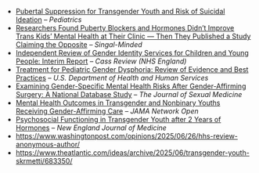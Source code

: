 * [Pubertal Suppression for Transgender Youth and Risk of Suicidal Ideation](https://publications.aap.org/pediatrics/article-abstract/145/2/e20191725/68259/Pubertal-Suppression-for-Transgender-Youth-and?redirectedFrom=fulltext) – *Pediatrics*
* [Researchers Found Puberty Blockers and Hormones Didn’t Improve Trans Kids’ Mental Health at Their Clinic — Then They Published a Study Claiming the Opposite](https://jessesingal.substack.com/p/researchers-found-puberty-blockers) – *Singal-Minded*
* [Independent Review of Gender Identity Services for Children and Young People: Interim Report](https://webarchive.nationalarchives.gov.uk/ukgwa/20250310143846mp_/https://cass.independent-review.uk/wp-content/uploads/2022/03/Cass-Review-Interim-Report-Final-Web-Accessible.pdf) – *Cass Review (NHS England)*
* [Treatment for Pediatric Gender Dysphoria: Review of Evidence and Best Practices](https://archive.jwest.org/Research/DHHS2025-GenderDysphoria.pdf) – *U.S. Department of Health and Human Services*
* [Examining Gender-Specific Mental Health Risks After Gender-Affirming Surgery: A National Database Study](https://academic.oup.com/jsm/article-abstract/22/4/645/8042063) – *The Journal of Sexual Medicine*
* [Mental Health Outcomes in Transgender and Nonbinary Youths Receiving Gender-Affirming Care](https://pubmed.ncbi.nlm.nih.gov/35212746/) – *JAMA Network Open* 
* [Psychosocial Functioning in Transgender Youth after 2 Years of Hormones](https://pubmed.ncbi.nlm.nih.gov/36652355/) – *New England Journal of Medicine* 
* https://www.washingtonpost.com/opinions/2025/06/26/hhs-review-anonymous-author/
* https://www.theatlantic.com/ideas/archive/2025/06/transgender-youth-skrmetti/683350/
